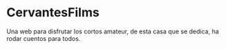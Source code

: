 # CervantesFilms
Una web para disfrutar los cortos amateur, de esta casa que se dedica, ha rodar cuentos para todos.
